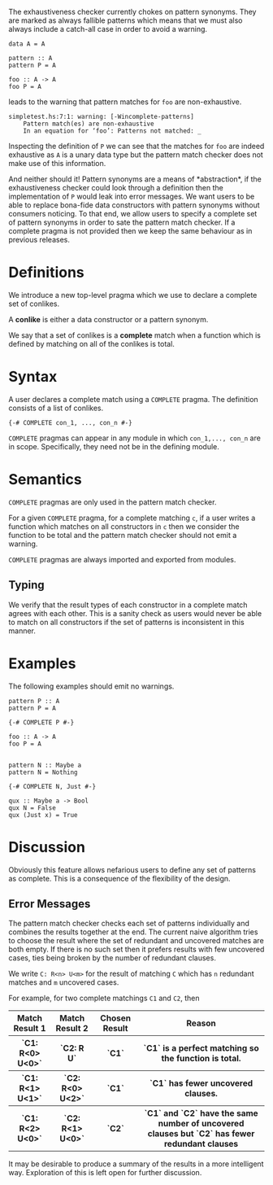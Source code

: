 
The exhaustiveness checker currently chokes on pattern synonyms. 
They are marked as always fallible patterns which means that we must also always include a catch-all case in order to avoid a warning.


```
data A = A

pattern :: A
pattern P = A

foo :: A -> A
foo P = A
```


leads to the warning that pattern matches for `foo` are non-exhaustive.


```wiki
simpletest.hs:7:1: warning: [-Wincomplete-patterns]
    Pattern match(es) are non-exhaustive
    In an equation for ‘foo’: Patterns not matched: _
```


Inspecting the definition of `P` we can see that the matches for `foo` are indeed exhaustive as `A` is a unary data type but the pattern match checker does not make use of this information.



And neither should it! Pattern synonyms are a means of \*abstraction\*, if the exhaustiveness checker could look through a definition then the implementation of `P` would leak into error messages. 
We want users to be able to replace bona-fide data constructors with pattern synonyms without consumers noticing. 
To that end, we allow users to specify a complete set of pattern synonyms in order to sate the pattern match checker. If a complete pragma is not provided then we keep the same behaviour as in previous releases.


# Definitions



We introduce a new top-level pragma which we use to declare a complete set of conlikes.



A **conlike** is either a data constructor or a pattern synonym.



We say that a set of conlikes is a **complete** match when a function which is defined by matching on all of the conlikes is total.


# Syntax



A user declares a complete match using a `COMPLETE` pragma. The definition consists of a list of conlikes. 


```
{-# COMPLETE con_1, ..., con_n #-}
```


`COMPLETE` pragmas can appear in any module in which `con_1,..., con_n` are in scope. Specifically, they need not be in the defining module.


# Semantics



`COMPLETE` pragmas are only used in the pattern match checker. 



For a given `COMPLETE` pragma, for a complete matching `c`, if a user writes a function which matches on all constructors in `c` then we consider the function to be total and the pattern match checker should not emit a warning.



`COMPLETE` pragmas are always imported and exported from modules. 


## Typing



We verify that the result types of each constructor in a complete match agrees with each other. This is a sanity check as users would never be able to match on all constructors if the set of patterns is inconsistent in this manner.


# Examples



The following examples should emit no warnings.


```
pattern P :: A
pattern P = A

{-# COMPLETE P #-}

foo :: A -> A
foo P = A
```

```

pattern N :: Maybe a
pattern N = Nothing

{-# COMPLETE N, Just #-}

qux :: Maybe a -> Bool
qux N = False
qux (Just x) = True

```

# Discussion



Obviously this feature allows nefarious users to define any set of patterns as complete. This is a consequence of the flexibility of the design.


## Error Messages



The pattern match checker checks each set of patterns individually and combines the results together at the end. The current naive algorithm tries to choose the result where the set of redundant and uncovered matches are both empty. If there is no such set then it prefers results with few uncovered cases, ties being broken by the number of redundant clauses. 



We write `C: R<n> U<m>` for the result of matching `C` which has `n` redundant matches and `m` uncovered cases. 



For example, for two complete matchings `C1` and `C2`, then 


<table><tr><th> Match Result 1       </th>
<th> Match Result 2       </th>
<th> Chosen Result </th>
<th> Reason 
</th></tr>
<tr><th> `C1: R<0> U<0>`  </th>
<th> `C2: R<n> U<m>` </th>
<th> `C1` </th>
<th>  `C1` is a perfect matching so the function is total. 
</th></tr>
<tr><th> `C1: R<1> U<1>`   </th>
<th> `C2: R<0> U<2>`  </th>
<th> `C1` </th>
<th>  `C1` has fewer uncovered clauses. 
</th></tr>
<tr><th> `C1: R<2> U<0>`  </th>
<th> `C2: R<1> U<0>`  </th>
<th> `C2` </th>
<th>  `C1` and `C2` have the same number of uncovered clauses but `C2` has fewer redundant clauses 
</th></tr></table>



It may be desirable to produce a summary of the results in a more intelligent way. Exploration of this is left open for further discussion.


